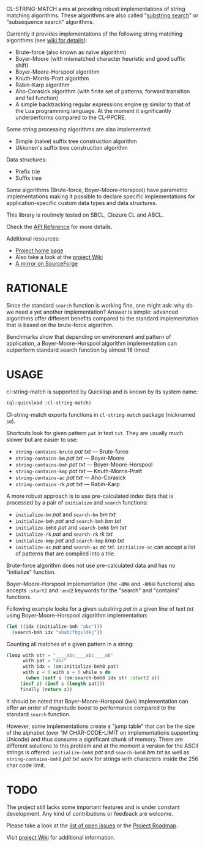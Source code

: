CL-STRING-MATCH aims at providing robust implementations of string
matching algorithms. These algorithms are also called "[substring
search](http://en.wikipedia.org/wiki/String_searching_algorithm)"
or "subsequence search" algorithms.

Currently it provides implementations of the following string matching
algorithms (see [wiki for details](https://bitbucket.org/vityok/cl-string-match/wiki/API_Reference)):

* Brute-force (also known as naïve algorithm)
* Boyer-Moore (with mismatched character heuristic and good suffix shift)
* Boyer-Moore-Horspool algorithm
* Knuth-Morris-Pratt algorithm
* Rabin-Karp algorithm
* Aho-Corasick algorithm (with finite set of patterns, forward
  transition and fail function)
* A simple backtracking regular expressions engine
  [re](https://github.com/massung/re) similar to that of the Lua
  programming language. At the moment it significantly underperforms
  compared to the CL-PPCRE.

Some string processing algorithms are also implemented:

* Simple (naїve) suffix tree construction algorithm
* Ukkonen's suffix tree construction algorithm

Data structures:

* Prefix trie
* Suffix tree

Some algorithms (Brute-force, Boyer-Moore-Horspool) have parametric
implementations making it possible to declare specific implementations
for application-specific custom data types and data structures.

This library is routinely tested on SBCL, Clozure CL and ABCL.

Check the [API Reference](https://bitbucket.org/vityok/cl-string-match/wiki/API_Reference) for more details.

Additional resources:

* [Project home page](https://bitbucket.org/vityok/cl-string-match)
* Also take a look at the [project Wiki](https://bitbucket.org/vityok/cl-string-match/wiki/Home)
* [A mirror on SourceForge](http://clstringmatch.sourceforge.net/)


RATIONALE
=========

Since the standard `search` function is working fine, one might ask:
why do we need a yet another implementation? Answer is simple:
advanced algorithms offer different benefits compared to the standard
implementation that is based on the brute-force algorithm.

Benchmarks show that depending on environment and pattern of
application, a Boyer-Moore-Horspool algorithm implementation can
outperform standard search function by almost 18 times!


USAGE
=====

cl-string-match is supported by Quicklisp and is known by its system name:

```lisp
(ql:quickload :cl-string-match)
```

Cl-string-match exports functions in `cl-string-match` package (nicknamed `sm`).

Shortcuts look for given pattern `pat` in text `txt`. They are usually much slower but are easier to use:

* `string-contains-brute` *pat* *txt* — Brute-force
* `string-contains-bm` *pat* *txt* — Boyer-Moore
* `string-contains-bmh` *pat* *txt* — Boyer-Moore-Horspool
* `string-contains-kmp` *pat* *txt* — Knuth-Morris-Pratt
* `string-contains-ac` *pat* *txt* — Aho-Corasick
* `string-contains-rk` *pat* *txt* — Rabin-Karp

A more robust approach is to use pre-calculated index data that is
processed by a pair of `initialize` and `search` functions:

* `initialize-bm` *pat* and `search-bm` *bm* *txt*
* `initialize-bmh` *pat* and `search-bmh` *bm* *txt*
* `initialize-bmh8` *pat* and `search-bmh8` *bm* *txt*
* `initialize-rk` *pat* and `search-rk` *rk* *txt*
* `initialize-kmp` *pat* and `search-kmp` *kmp* *txt*
* `initialize-ac` *pat* and `search-ac` *ac* *txt*. `initialize-ac`
  can accept a list of patterns that are compiled into a trie.

Brute-force algorithm does not use pre-calculated data and has no
"initialize" function.

Boyer-Moore-Horspool implementation (the `-BMH` and `-BMH8` functions)
also accepts `:start2` and `:end2` keywords for the "search" and
"contains" functions.

Following example looks for a given substring *pat* in a given line of
text *txt* using Boyer-Moore-Horspool algorithm implementation:

```lisp
(let ((idx (initialize-bmh "abc")))
  (search-bmh idx "ababcfbgsldkj"))
```

Counting all matches of a given pattern in a string:

```lisp
(loop with str = "____abc____abc____ab"
      with pat = "abc"
      with idx = (sm:initialize-bmh8 pat)
      with z = 0 with s = 0 while s do
       (when (setf s (sm:search-bmh8 idx str :start2 s))
	 (incf z) (incf s (length pat)))
     finally (return z))
```

It should be noted that Boyer-Moore-Horspool (`bmh`) implementation
can offer an order of magnitude boost to performance compared to the
standard `search` function.

However, some implementations create a "jump table" that can be the
size of the alphabet (over 1M CHAR-CODE-LIMIT on implementations
supporting Unicode) and thus consume a significant chunk of
memory. There are different solutions to this problem and at the
moment a version for the ASCII strings is offered: `initialize-bmh8`
*pat* and `search-bmh8` *bm* *txt* as well as `string-contains-bmh8`
*pat* *txt* work for strings with characters inside the 256 char code
limit.


TODO
====

The project still lacks some important features and is under constant
development. Any kind of contributions or feedback are welcome.

Please take a look at the [list of open issues](https://bitbucket.org/vityok/cl-string-match/issues?status=new&status=open) or the [Project Roadmap](https://bitbucket.org/vityok/cl-string-match/wiki/Project%20Roadmap).

Visit [project Wiki](https://bitbucket.org/vityok/cl-string-match/wiki/Home) for additional information.